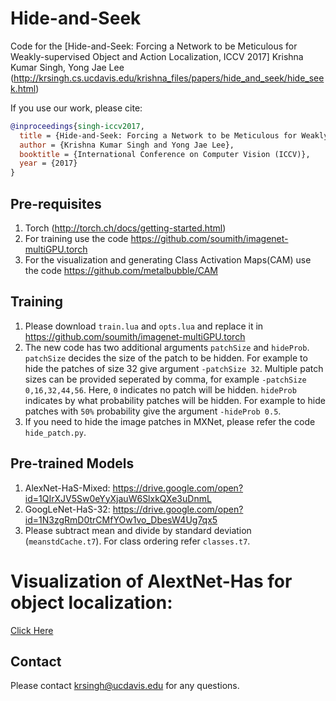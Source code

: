 # Hide-and-Seek
Code for the [Hide-and-Seek: Forcing a Network to be Meticulous for Weakly-supervised Object and Action Localization, ICCV 2017]
Krishna Kumar Singh, Yong Jae Lee
(http://krsingh.cs.ucdavis.edu/krishna_files/papers/hide_and_seek/hide_seek.html)

If you use our work, please cite:
```bibtex
@inproceedings{singh-iccv2017,
  title = {Hide-and-Seek: Forcing a Network to be Meticulous for Weakly-supervised Object and Action Localization},
  author = {Krishna Kumar Singh and Yong Jae Lee},
  booktitle = {International Conference on Computer Vision (ICCV)},
  year = {2017}
}
```

## Pre-requisites
1. Torch (http://torch.ch/docs/getting-started.html)
2. For training use the code https://github.com/soumith/imagenet-multiGPU.torch
3. For the visualization and generating Class Activation Maps(CAM) use the code https://github.com/metalbubble/CAM

## Training
1. Please download `train.lua` and `opts.lua` and replace it in  https://github.com/soumith/imagenet-multiGPU.torch
2. The new code has two additional arguments `patchSize` and `hideProb`. `patchSize` decides the size of the patch to be hidden. For example to hide the patches of size 32 give argument `-patchSize 32`. Multiple patch sizes can be provided seperated by comma, for example `-patchSize 0,16,32,44,56`. Here, `0` indicates no patch will be hidden. `hideProb` indicates by what probability patches will be hidden. For example to hide patches with `50%` probability give the argument `-hideProb 0.5`.
3. If you need to hide the image patches in MXNet, please refer the code `hide_patch.py`.

## Pre-trained Models
1. AlexNet-HaS-Mixed: https://drive.google.com/open?id=1QIrXJV5Sw0eYyXjauW6SlxkQXe3uDnmL
2. GoogLeNet-HaS-32: https://drive.google.com/open?id=1N3zgRmD0trCMfYOw1vo_DbesW4Ug7qx5
3. Please subtract mean and divide by standard deviation (`meanstdCache.t7`). For class ordering refer `classes.t7`.
 
# Visualization of AlextNet-Has for object localization:
[Click Here](http://vision3.idav.ucdavis.edu:8080/)
## Contact
Please contact krsingh@ucdavis.edu for any questions.     
